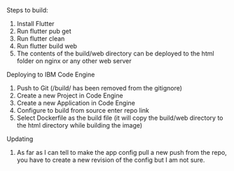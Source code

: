 Steps to build:
1. Install Flutter
2. Run flutter pub get
3. Run flutter clean
4. Run flutter build web
5. The contents of the build/web directory can be deployed to the html folder on nginx or any other web server

Deploying to IBM Code Engine
1. Push to Git (/build/ has been removed from the gitignore)
2. Create a new Project in Code Engine
3. Create a new Application in Code Engine
4. Configure to build from source enter repo link
5. Select Dockerfile as the build file (it will copy the build/web directory to the html directory while building the image)

Updating
1. As far as I can tell to make the app config pull a new push from the repo, you have to create a new revision of the config but I am not sure.